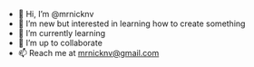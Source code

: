 - 👋 Hi, I’m @mrnicknv
- 👀 I’m new but interested in learning how to create something
- 🌱 I’m currently learning 
- 💞️ I’m up to collaborate
- 📫 Reach me at mrnicknv@gmail.com

<!---
mrnicknv/mrnicknv is a ✨ special ✨ repository because its `README.md` (this file) appears on your GitHub profile.
You can click the Preview link to take a look at your changes.
--->
